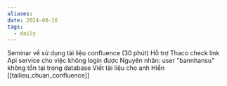 ```yaml
---
aliases: 
date: 2024-08-16
tags:
  - daily
---
```

Seminar về sử dụng tài liệu confluence (30 phút)
Hỗ trợ Thaco check link Api service cho việc không login được
	Nguyên nhân: user "bannhansu" không tồn tại trong database 
Viết tài liệu cho anh Hiển [[tailieu_chuan_confluence]]

